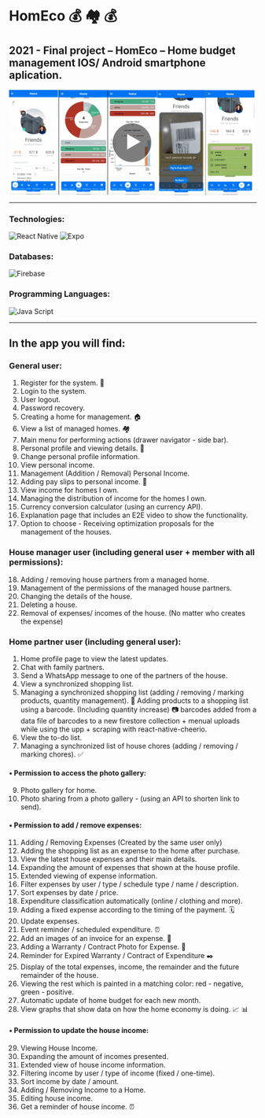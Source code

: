# HomEco :moneybag: :houses: :moneybag:

## 2021 - Final project – HomEco – Home budget management IOS/ Android smartphone aplication.

<a href='https://youtu.be/LZInDR4q70w'>
  <img align="center"  alt="Watch the video" width="500px" src="./readmeAssets/HomEco.png" />
</a>

---

### Technologies:

<div>
    <img alt="React Native" src="https://img.shields.io/badge/React%20Native-61DBFB?style=for-the-badge&logo=react&logoColor=white" />
    <img alt="Expo" src="https://img.shields.io/badge/Expo-33363b?style=for-the-badge&logo=Expo&logoColor=white" />
</div>

### Databases:

<img alt="Firebase" src="https://img.shields.io/badge/Firebase-F6820D?style=for-the-badge&logo=Firebase&logoColor=white" />

### Programming Languages:

<div>
    <img alt="Java Script" src="https://img.shields.io/badge/Java%20Script-f7df1e?style=for-the-badge&logo=javascript&logoColor=white" />
</div>

---

## In the app you will find:

### General user:

1. Register for the system. :pencil:
2. Login to the system.
3. User logout.
4. Password recovery.
5. Creating a home for management. :house:
6. View a list of managed homes. :houses:
7. Main menu for performing actions (drawer navigator - side bar).
8. Personal profile and viewing details. :bust_in_silhouette:
9. Change personal profile information.
10. View personal income.
11. Management (Addition / Removal) Personal Income.
12. Adding pay slips to personal income. :page_facing_up:
13. View income for homes I own.
14. Managing the distribution of income for the homes I own.
15. Currency conversion calculator (using an currency API).
16. Explanation page that includes an E2E video to show the functionality.
17. Option to choose - Receiving optimization proposals for the management of the houses.

### House manager user (including general user + member with all permissions):

18. Adding / removing house partners from a managed home.
19. Management of the permissions of the managed house partners.
20. Changing the details of the house.
21. Deleting a house.
22. Removal of expenses/ incomes of the house. (No matter who creates the expense)

### Home partner user (including general user):

1. Home profile page to view the latest updates.
2. Chat with family partners.
3. Send a WhatsApp message to one of the partners of the house.
4. View a synchronized shopping list.
5. Managing a synchronized shopping list (adding / removing / marking products, quantity management). :shopping_cart:
   Adding products to a shopping list using a barcode. (Including quantity increase) :camera:
   barcodes added from a data file of barcodes to a new firestore collection + menual uploads while using the upp + scraping with react-native-cheerio.
6. View the to-do list.
7. Managing a synchronized list of house chores (adding / removing / marking chores). :white_check_mark:

#### • Permission to access the photo gallery:

9. Photo gallery for home.
10. Photo sharing from a photo gallery - (using an API to shorten link to send).

#### • Permission to add / remove expenses:

11. Adding / Removing Expenses (Created by the same user only)
12. Adding the shopping list as an expense to the home after purchase.
13. View the latest house expenses and their main details.
14. Expanding the amount of expenses that shown at the house profile.
15. Extended viewing of expense information.
16. Filter expenses by user / type / schedule type / name / description.
17. Sort expenses by date / price.
18. Expenditure classification automatically (online / clothing and more).
19. Adding a fixed expense according to the timing of the payment. :spiral_calendar:
20. Update expenses.
21. Event reminder / scheduled expenditure. :alarm_clock:
22. Add an images of an invoice for an expense. :receipt:
23. Adding a Warranty / Contract Photo for Expense. :scroll:
24. Reminder for Expired Warranty / Contract of Expenditure :black_nib:
25. Display of the total expenses, income, the remainder and the future remainder of the house.
26. Viewing the rest which is painted in a matching color: red - negative, green - positive.
27. Automatic update of home budget for each new month.
28. View graphs that show data on how the home economy is doing. :chart_with_upwards_trend: :bar_chart:

#### • Permission to update the house income:

29. Viewing House Income.
30. Expanding the amount of incomes presented.
31. Extended view of house income information.
32. Filtering income by user / type of income (fixed / one-time).
33. Sort income by date / amount.
34. Adding / Removing Income to a Home.
35. Editing house income.
36. Get a reminder of house income. :alarm_clock:
